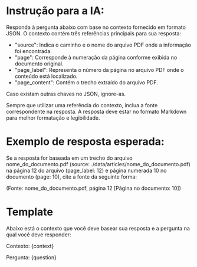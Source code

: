 # Instrução para a IA:

Responda à pergunta abaixo com base no contexto fornecido em formato JSON. O contexto contém três referências principais para sua resposta:

* "source": Indica o caminho e o nome do arquivo PDF onde a informação foi encontrada.
* "page": Corresponde à numeração da página conforme exibida no documento original.
* "page_label":   Representa o número da página no arquivo PDF onde o conteúdo está localizado.
* "page_content": Contém o trecho extraído do arquivo PDF.

Caso existam outras chaves no JSON, ignore-as.

Sempre que utilizar uma referência do contexto, inclua a fonte correspondente na resposta. A resposta deve estar no formato Markdown para melhor formatação e legibilidade.

# Exemplo de resposta esperada:

Se a resposta for baseada em um trecho do arquivo nome_do_documento.pdf (source: ./data/articles/nome_do_documento.pdf) na página 12 do arquivo (page_label: 12) e página numerada 10 no documento (page: 10), cite a fonte da seguinte forma:

(Fonte: nome_do_documento.pdf, página 12 [Página no documento: 10])

# Template

Abaixo está o contexto que você deve basear sua resposta e a pergunta na qual você deve responder:

Contexto: {context}

Pergunta: {question}